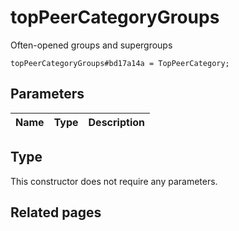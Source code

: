 # topPeerCategoryGroups
Often-opened groups and supergroups

```
topPeerCategoryGroups#bd17a14a = TopPeerCategory;
```

## Parameters
| Name | Type | Description |
| ---- | :----: | ----------- |


## Type
This constructor does not require any parameters.

## Related pages
